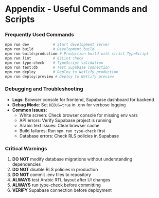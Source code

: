 # Appendix - Useful Commands and Scripts

### Frequently Used Commands

```bash
npm run dev           # Start development server
npm run build         # Development build
npm run build:production # Production build with strict TypeScript
npm run lint          # ESLint check
npm run type-check    # TypeScript validation
npm run test:db       # Test Supabase connection
npm run deploy        # Deploy to Netlify production
npm run deploy:preview # Deploy to Netlify preview
```

### Debugging and Troubleshooting

- **Logs**: Browser console for frontend, Supabase dashboard for backend
- **Debug Mode**: Set `DEBUG=true` in .env for verbose logging
- **Common Issues**:
  - White screen: Check browser console for missing env vars
  - API errors: Verify Supabase project is running
  - Arabic text issues: Clear browser cache
  - Build failures: Run `npm run type-check` first
  - Database errors: Check RLS policies in Supabase

### Critical Warnings

1. **DO NOT** modify database migrations without understanding dependencies
2. **DO NOT** disable RLS policies in production
3. **DO NOT** commit .env files to repository
4. **ALWAYS** test Arabic RTL layout after UI changes
5. **ALWAYS** run type-check before committing
6. **VERIFY** Supabase connection before deployment
